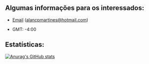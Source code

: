 ## Algumas informações para os interessados:
- [Email](mailto:alancpmartines@hotmail.com) (alancpmartines@hotmail.com)

- GMT: -4:00

## Estatísticas:
[![Anurag's GitHub stats](https://github-readme-stats.vercel.app/api?username=alanmartines&theme=github_dark&show_icons=true)](https://github.com/alanmartines/github-readme-stats)
